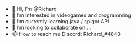 - 👋 Hi, I’m @Richard
- 👀 I’m interested in videogames and programming
- 🌱 I’m currently learning java / spigot API
- 💞️ I’m looking to collaborate on ...
- 📫 How to reach me Discord: Richard_#4843

<!---
Rich-a-rd/Rich-a-rd is a ✨ special ✨ repository because its `README.md` (this file) appears on your GitHub profile.
You can click the Preview link to take a look at your changes.
--->
